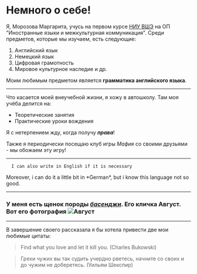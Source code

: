 Немного о себе!
====

Я, Морозова Маргарита, учусь на первом курсе [НИУ ВШЭ](http:/hse.ru) на ОП "Иностранные языки и межкультурная коммуникация". Среди предметов, которые мы изучаем, есть следующие: 
1. Английский язык
2. Немецкий язык
3. Цифровая грамотность
4. Мировое культурное наследие и др.

Моим любимым предметом является **грамматика английского языка**.

--------
  Что касается моей внеучебной жизни, я хожу в автошколу. Там моя учёба делится на:
  
  * Теоретические занятия 
  * Практические уроки вождения
  
  Я с нетерпением жду, когда получу ***права***!
  
  Также я периодически посещаю клуб игры *Мафия* со своими друзьями - мы обожаем эту игру!
 
 -------
      I can also write in English if it is necessary
 Moreover, i can do it a little bit in \*German\*, but i know this language not so good.
     
      
 -------
 ### У меня есть щенок породы [*басенджи*](https://ru.wikipedia.org/wiki/Басенджи). Его кличка Август. Вот его фотография ![Август](https://pp.userapi.com/c841624/v841624793/59b1f/acdzLbUVS9Q.jpg)
 
 -------
 В завершение своего рассказала я бы хотела привести две мои любимые цитаты:
 > Find what you love and let it kill you. (Charles Bukowski)

> Грехи чужих вы так судить учердно рветесь, начните со своих и до чужим не доберетесь. (Уильям Шекспир) 

    
